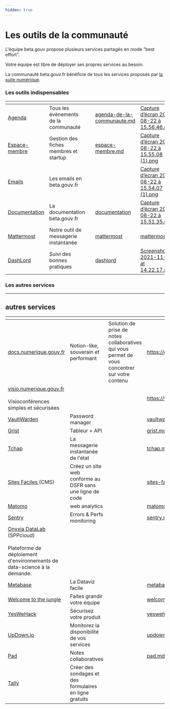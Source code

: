 ```yaml
---
hidden: true
---
```


# Les outils de la communauté

L'équipe beta.gouv propose plusieurs services partagés en mode "best effort".

Votre équipe est libre de déployer ses propres services au besoin.

La communauté beta.gouv.fr bénéficie de tous les services proposés par [la suite numérique](https://lasuite.numerique.gouv.fr/).

### Les outils indispensables

<table data-view="cards"><thead><tr><th></th><th></th><th></th><th data-hidden data-card-target data-type="content-ref"></th><th data-hidden data-card-cover data-type="files"></th></tr></thead><tbody><tr><td><a href="agenda-de-la-communaute.md">Agenda</a></td><td>Tous les évènements de la communauté</td><td></td><td><a href="agenda-de-la-communaute.md">agenda-de-la-communaute.md</a></td><td><a href="../.gitbook/assets/Capture d’écran 2024-08-22 à 15.56.46.png">Capture d’écran 2024-08-22 à 15.56.46.png</a></td></tr><tr><td><a href="espace-membre.md">Espace-membre</a></td><td>Gestion des fiches membres et startup</td><td></td><td><a href="espace-membre.md">espace-membre.md</a></td><td><a href="../.gitbook/assets/Capture d’écran 2024-08-22 à 15.55.08 (1).png">Capture d’écran 2024-08-22 à 15.55.08 (1).png</a></td></tr><tr><td><a href="emails/">Emails</a></td><td>Les emails en beta.gouv.fr</td><td></td><td></td><td><a href="../.gitbook/assets/Capture d’écran 2024-08-22 à 15.54.07 (1).png">Capture d’écran 2024-08-22 à 15.54.07 (1).png</a></td></tr><tr><td><a href="documentation/">Documentation</a></td><td>La documentation beta.gouv.fr</td><td></td><td><a href="documentation/">documentation</a></td><td><a href="../.gitbook/assets/Capture d’écran 2024-08-22 à 15.51.35.png">Capture d’écran 2024-08-22 à 15.51.35.png</a></td></tr><tr><td><a href="mattermost/">Mattermost</a></td><td>Notre outil de messagerie instantanée</td><td></td><td><a href="mattermost/">mattermost</a></td><td><a href="../.gitbook/assets/mattermost.png">mattermost.png</a></td></tr><tr><td><a href="dashlord/">DashLord</a></td><td>Suivi des bonnes pratiques</td><td></td><td><a href="dashlord/">dashlord</a></td><td><a href="../.gitbook/assets/Screenshot 2021-11-04 at 14.22.17.png">Screenshot 2021-11-04 at 14.22.17.png</a></td></tr></tbody></table>

### Les autres services

***

## autres services

<table data-view="cards"><thead><tr><th></th><th></th><th></th><th data-hidden data-card-target data-type="content-ref"></th><th data-hidden data-card-cover data-type="files"></th></tr></thead><tbody><tr><td><a href="https://docs.numerique.gouv.fr">docs.numerique.gouv.fr</a></td><td>Notion-like, souverain et performant</td><td>Solution de prise de notes collaboratives qui vous permet de vous concentrer sur votre contenu</td><td><a href="https://docs.numerique.gouv.fr">https://docs.numerique.gouv.fr</a></td><td></td></tr><tr><td><a href="https://visio.numerique.gouv.fr">visio.numerique.gouv.fr</a><br><br>Visioconférences simples et sécurisées</td><td></td><td></td><td><a href="https://visio.numerique.gouv.fr">https://visio.numerique.gouv.fr</a></td><td></td></tr><tr><td><a href="autres-services/vaultwarden/">VaultWarden</a></td><td>Password manager</td><td></td><td><a href="autres-services/vaultwarden/">vaultwarden</a></td><td></td></tr><tr><td><a href="autres/grist.md">Grist</a></td><td>Tableur + API</td><td></td><td><a href="autres/grist.md">grist.md</a></td><td></td></tr><tr><td><a href="autres-services/tchap.md">Tchap</a></td><td>La messagerie instantanée de l'état</td><td></td><td><a href="autres-services/tchap.md">tchap.md</a></td><td></td></tr><tr><td><a href="https://sites-faciles.beta.numerique.gouv.fr/">Sites Faciles </a>(CMS)</td><td>Créez un site web conforme au DSFR sans une ligne de code</td><td></td><td><a href="autres-services/sites-faciles.md">sites-faciles.md</a></td><td></td></tr><tr><td><a href="autres-services/matomo/">Matomo</a></td><td>web analytics</td><td></td><td><a href="autres-services/matomo/">matomo</a></td><td></td></tr><tr><td><a href="autres/sentry.md">Sentry</a></td><td>Errors &#x26; Perfs monitoring</td><td></td><td><a href="autres/sentry.md">sentry.md</a></td><td></td></tr><tr><td><a href="https://datalab.sspcloud.fr/">Onyxia DataLab</a> (SPPcloud)<br><br>Plateforme de déploiement d'environnements de data-science à la demande.</td><td></td><td></td><td></td><td></td></tr><tr><td><a href="autres/metabase/">Metabase</a></td><td>La Dataviz facile</td><td></td><td><a href="autres/metabase/">metabase</a></td><td></td></tr><tr><td><a href="autres-services/welcome-to-the-jungle/">Welcome to the jungle</a></td><td>Faites grandir votre équipe</td><td></td><td><a href="autres-services/welcome-to-the-jungle/">welcome-to-the-jungle</a></td><td></td></tr><tr><td><a href="autres/yeswehack.md">YesWeHack</a></td><td>Sécurisez votre produit</td><td></td><td><a href="autres/yeswehack.md">yeswehack.md</a></td><td></td></tr><tr><td><a href="autres-services/updown.io.md">UpDown.io</a></td><td>Monitorez la disponibilité de vos services</td><td></td><td><a href="autres-services/updown.io.md">updown.io.md</a></td><td></td></tr><tr><td><a href="autres/pad.md">Pad</a></td><td>Notes collaboratives</td><td></td><td><a href="autres/pad.md">pad.md</a></td><td></td></tr><tr><td><a href="autres-services/tally.md">Tally</a></td><td>Créer des sondages et des formulaires en ligne gratuits</td><td></td><td></td><td></td></tr></tbody></table>
